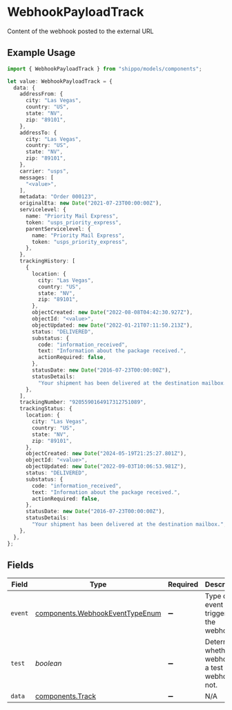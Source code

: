 # WebhookPayloadTrack

Content of the webhook posted to the external URL

## Example Usage

```typescript
import { WebhookPayloadTrack } from "shippo/models/components";

let value: WebhookPayloadTrack = {
  data: {
    addressFrom: {
      city: "Las Vegas",
      country: "US",
      state: "NV",
      zip: "89101",
    },
    addressTo: {
      city: "Las Vegas",
      country: "US",
      state: "NV",
      zip: "89101",
    },
    carrier: "usps",
    messages: [
      "<value>",
    ],
    metadata: "Order 000123",
    originalEta: new Date("2021-07-23T00:00:00Z"),
    servicelevel: {
      name: "Priority Mail Express",
      token: "usps_priority_express",
      parentServicelevel: {
        name: "Priority Mail Express",
        token: "usps_priority_express",
      },
    },
    trackingHistory: [
      {
        location: {
          city: "Las Vegas",
          country: "US",
          state: "NV",
          zip: "89101",
        },
        objectCreated: new Date("2022-08-08T04:42:30.927Z"),
        objectId: "<value>",
        objectUpdated: new Date("2022-01-21T07:11:50.213Z"),
        status: "DELIVERED",
        substatus: {
          code: "information_received",
          text: "Information about the package received.",
          actionRequired: false,
        },
        statusDate: new Date("2016-07-23T00:00:00Z"),
        statusDetails:
          "Your shipment has been delivered at the destination mailbox.",
      },
    ],
    trackingNumber: "9205590164917312751089",
    trackingStatus: {
      location: {
        city: "Las Vegas",
        country: "US",
        state: "NV",
        zip: "89101",
      },
      objectCreated: new Date("2024-05-19T21:25:27.801Z"),
      objectId: "<value>",
      objectUpdated: new Date("2022-09-03T10:06:53.981Z"),
      status: "DELIVERED",
      substatus: {
        code: "information_received",
        text: "Information about the package received.",
        actionRequired: false,
      },
      statusDate: new Date("2016-07-23T00:00:00Z"),
      statusDetails:
        "Your shipment has been delivered at the destination mailbox.",
    },
  },
};
```

## Fields

| Field                                                                              | Type                                                                               | Required                                                                           | Description                                                                        |
| ---------------------------------------------------------------------------------- | ---------------------------------------------------------------------------------- | ---------------------------------------------------------------------------------- | ---------------------------------------------------------------------------------- |
| `event`                                                                            | [components.WebhookEventTypeEnum](../../models/components/webhookeventtypeenum.md) | :heavy_minus_sign:                                                                 | Type of event that triggered the webhook.                                          |
| `test`                                                                             | *boolean*                                                                          | :heavy_minus_sign:                                                                 | Determines whether the webhook is a test webhook or not.                           |
| `data`                                                                             | [components.Track](../../models/components/track.md)                               | :heavy_minus_sign:                                                                 | N/A                                                                                |
